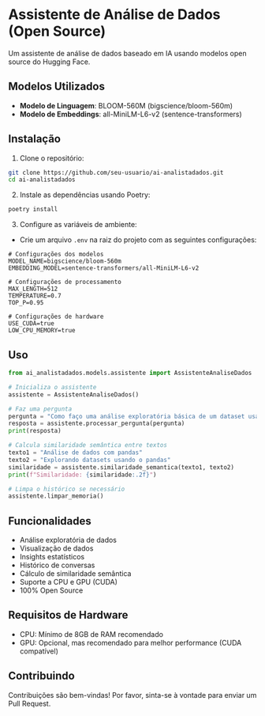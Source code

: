 # Assistente de Análise de Dados (Open Source)

Um assistente de análise de dados baseado em IA usando modelos open source do Hugging Face.

## Modelos Utilizados

- **Modelo de Linguagem**: BLOOM-560M (bigscience/bloom-560m)
- **Modelo de Embeddings**: all-MiniLM-L6-v2 (sentence-transformers)

## Instalação

1. Clone o repositório:
```bash
git clone https://github.com/seu-usuario/ai-analistadados.git
cd ai-analistadados
```

2. Instale as dependências usando Poetry:
```bash
poetry install
```

3. Configure as variáveis de ambiente:
- Crie um arquivo `.env` na raiz do projeto com as seguintes configurações:
```
# Configurações dos modelos
MODEL_NAME=bigscience/bloom-560m
EMBEDDING_MODEL=sentence-transformers/all-MiniLM-L6-v2

# Configurações de processamento
MAX_LENGTH=512
TEMPERATURE=0.7
TOP_P=0.95

# Configurações de hardware
USE_CUDA=true
LOW_CPU_MEMORY=true
```

## Uso

```python
from ai_analistadados.models.assistente import AssistenteAnaliseDados

# Inicializa o assistente
assistente = AssistenteAnaliseDados()

# Faz uma pergunta
pergunta = "Como faço uma análise exploratória básica de um dataset usando pandas?"
resposta = assistente.processar_pergunta(pergunta)
print(resposta)

# Calcula similaridade semântica entre textos
texto1 = "Análise de dados com pandas"
texto2 = "Explorando datasets usando o pandas"
similaridade = assistente.similaridade_semantica(texto1, texto2)
print(f"Similaridade: {similaridade:.2f}")

# Limpa o histórico se necessário
assistente.limpar_memoria()
```

## Funcionalidades

- Análise exploratória de dados
- Visualização de dados
- Insights estatísticos
- Histórico de conversas
- Cálculo de similaridade semântica
- Suporte a CPU e GPU (CUDA)
- 100% Open Source

## Requisitos de Hardware

- CPU: Mínimo de 8GB de RAM recomendado
- GPU: Opcional, mas recomendado para melhor performance (CUDA compatível)

## Contribuindo

Contribuições são bem-vindas! Por favor, sinta-se à vontade para enviar um Pull Request.



